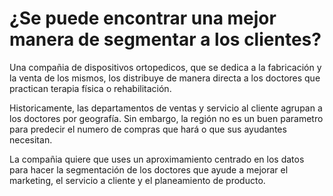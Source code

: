 # ¿Se puede encontrar una mejor manera de segmentar a los clientes?

Una compañia de dispositivos ortopedicos, que se dedica a la fabricación y la venta de los mismos, los distribuye de manera directa a los doctores que practican terapia física o rehabilitación.

Historicamente, las departamentos de ventas y servicio al cliente agrupan a los doctores por geografía. Sin embargo, la región no es un buen parametro para predecir el numero de compras que hará o que sus ayudantes necesitan.

La compañia quiere que uses un aproximamiento centrado en los datos para hacer la segmentación de los doctores que ayude a mejorar el marketing, el servicio a cliente y el planeamiento de producto.
